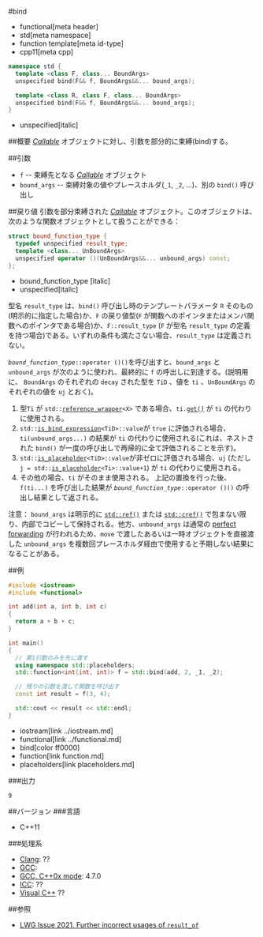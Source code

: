 #bind
* functional[meta header]
* std[meta namespace]
* function template[meta id-type]
* cpp11[meta cpp]

```cpp
namespace std {
  template <class F, class... BoundArgs>
  unspecified bind(F&& f, BoundArgs&&... bound_args);

  template <class R, class F, class... BoundArgs>
  unspecified bind(F&& f, BoundArgs&&... bound_args);
}
```
* unspecified[italic]

##概要
[<i>Callable</i>](./callable.md) オブジェクトに対し、引数を部分的に束縛(bind)する。

##引数
- `f` -- 束縛先となる [<i>Callable</i>](./callable.md) オブジェクト
- `bound_args` -- 束縛対象の値やプレースホルダ(`_1`, `_2`, ...)、別の `bind()` 呼び出し

##戻り値
引数を部分束縛された [<i>Callable</i>](./callable.md) オブジェクト。このオブジェクトは、次のような関数オブジェクトとして扱うことができる：
```cpp
struct bound_function_type {
  typedef unspecified result_type;
  template <class... UnBoundArgs>
  unspecified operator ()(UnBoundArgs&&... unbound_args) const;
};
```
* bound_function_type [italic]
* unspecified[italic]

型名 `result_type` は、`bind()` 呼び出し時のテンプレートパラメータ `R` そのもの(明示的に指定した場合)か、`F` の戻り値型(`F` が関数へのポインタまたはメンバ関数へのポインタである場合)か、`F::result_type` (`F` が型名 `result_type` の定義を持つ場合)である。いずれの条件も満たさない場合、`result_type` は定義されない。

<i>`bound_function_type`</i>`::operator ()()`を呼び出すと、`bound_args` と `unbound_args` が次のように使われ、最終的に `f` の呼出しに到達する。(説明用に、 `BoundArgs` のそれぞれの `decay` された型を `TiD` 、値を `ti` 、`UnBoundArgs` のそれぞれの値を `uj` とおく)。

1. 型`Ti` が `std::`[`reference_wrapper`](./reference_wrapper.md)`<X>` である場合、`ti.`[`get()`](./reference_wrapper/get.md) が `ti` の代わりに使用される。
2. `std::`[`is_bind_expression`](./is_bind_expression.md)`<TiD>::value`が `true` に評価される場合、`ti(unbound_args...)` の結果が `ti` の代わりに使用される(これは、ネストされた `bind()` が一度の呼び出しで再帰的に全て評価されることを示す)。
3. `std::`[`is_placeholder`](./is_placeholder.md)`<TiD>::value`が非ゼロに評価される場合、`uj` (ただし `j = std::`[`is_placeholder`](./is_placeholder.md)`<Ti>::value+1`) が `ti` の代わりに使用される。
4. その他の場合、`ti` がそのまま使用される。
上記の置換を行った後、 `f(ti...)` を呼び出した結果が <i>`bound_function_type`</i>`::operator ()()` の呼出し結果として返される。

注意： `bound_args` は明示的に [`std::ref()`](ref.md) または [`std::cref()`](cref.md) で包まない限り、内部でコピーして保持される。他方、`unbound_args` は通常の [perfect forwarding](/reference/utility/forward.md) が行われるため、`move` で渡したあるいは一時オブジェクトを直接渡した `unbound_args` を複数回プレースホルダ経由で使用すると予期しない結果になることがある。


##例
```cpp
#include <iostream>
#include <functional>

int add(int a, int b, int c)
{
  return a + b + c;
}

int main()
{
  // 第1引数のみを先に渡す
  using namespace std::placeholders;
  std::function<int(int, int)> f = std::bind(add, 2, _1, _2);

  // 残りの引数を渡して関数を呼び出す
  const int result = f(3, 4);

  std::cout << result << std::endl;
}
```
* iostream[link ../iostream.md]
* functional[link ../functional.md]
* bind[color ff0000]
* function[link function.md]
* placeholders[link placeholders.md]

###出力
```
9
```

##バージョン
###言語
- C++11

###処理系
- [Clang](/implementation.md#clang): ??
- [GCC](/implementation.md#gcc): 
- [GCC, C++0x mode](/implementation.md#gcc): 4.7.0
- [ICC](/implementation.md#icc): ??
- [Visual C++](/implementation.md#visual_cpp) ??


##参照
- [LWG Issue 2021. Further incorrect usages of `result_of`](http://www.open-std.org/jtc1/sc22/wg21/docs/lwg-defects.html#2021)



